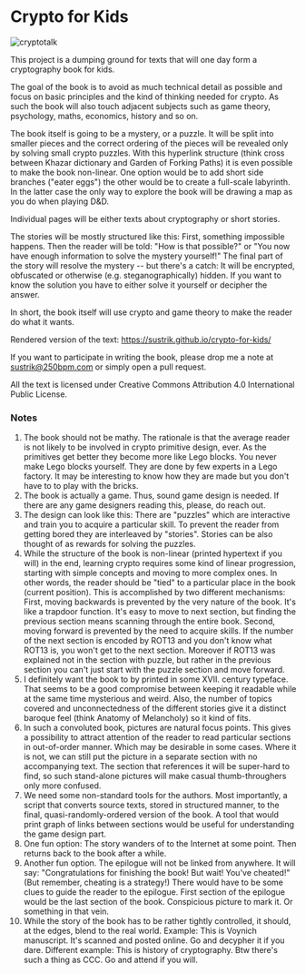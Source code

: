 # Crypto for Kids

![cryptotalk](cryptotalk.png)

This project is a dumping ground for texts that will one day form a cryptography book for kids.

The goal of the book is to avoid as much technical detail as possible and focus on basic principles and the kind of thinking needed for crypto. As such the book will also touch adjacent subjects such as game theory, psychology, maths, economics, history and so on.

The book itself is going to be a mystery, or a puzzle. It will be split into smaller pieces and the correct ordering of the pieces will be revealed only by solving small crypto puzzles. With this hyperlink structure (think cross between Khazar dictionary and Garden of Forking Paths) it is even possible to make the book non-linear. One option would be to add short side branches ("eater eggs") the other would be to create a full-scale labyrinth. In the latter case the only way to explore the book will be drawing a map as you do when playing D&D.

Individual pages will be either texts about cryptography or short stories.

The stories will be mostly structured like this: First, something impossible happens. Then the reader will be told: "How is that possible?" or "You now have enough information to solve the mystery yourself!" The final part of the story will resolve the mystery -- but there's a catch: It will be encrypted, obfuscated or otherwise (e.g. steganographically) hidden. If you want to know the solution you have to either solve it yourself or decipher the answer.

In short, the book itself will use crypto and game theory to make the reader do what it wants.

Rendered version of the text: <https://sustrik.github.io/crypto-for-kids/>

If you want to participate in writing the book, please drop me a note at sustrik@250bpm.com or simply open a pull request.

All the text is licensed under Creative Commons Attribution 4.0 International Public License.

### Notes

1. The book should not be mathy. The rationale is that the average reader is not likely to be involved in crypto primitive design, ever. As the primitives get better they become more like Lego blocks. You never make Lego blocks yourself. They are done by few experts in a Lego factory. It may be interesting to know how they are made but you don't have to to play with the bricks.
2. The book is actually a game. Thus, sound game design is needed. If there are any game designers reading this, please, do reach out.
3. The design can look like this: There are "puzzles" which are interactive and train you to acquire a particular skill. To prevent the reader from getting bored they are interleaved by "stories". Stories can be also thought of as rewards for solving the puzzles.
4. While the structure of the book is non-linear (printed hypertext if you will) in the end, learning crypto requires some kind of linear progression, starting with simple concepts and moving to more complex ones. In other words, the reader should be "tied" to a particular place in the book (current position). This is accomplished by two different mechanisms: First, moving backwards is prevented by the very nature of the book. It's like a trapdoor function. It's easy to move to next section, but finding the previous section means scanning through the entire book. Second, moving forward is prevented by the need to acquire skills. If the number of the next section is encoded by ROT13 and you don't know what ROT13 is, you won't get to the next section. Moreover if ROT13 was explained not in the section with puzzle, but rather in the previous section you can't just start with the puzzle section and move forward.
5. I definitely want the book to by printed in some XVII. century typeface. That seems to be a good compromise between keeping it readable while at the same time mysterious and weird. Also, the number of topics covered and unconnectedness of the different stories give it a distinct baroque feel (think Anatomy of Melancholy) so it kind of fits.
6. In such a convoluted book, pictures are natural focus points. This gives a possibility to attract attention of the reader to read particular sections in out-of-order manner. Which may be desirable in some cases. Where it is not, we can still put the picture in a separate section with no accompanying text. The section that references it will be super-hard to find, so such stand-alone pictures will make casual thumb-throughers only more confused.
7. We need some non-standard tools for the authors. Most importantly, a script that converts source texts, stored in structured manner, to the final, quasi-randomly-ordered version of the book. A tool that would print graph of links between sections would be useful for understanding the game design part.
8. One fun option: The story wanders of to the Internet at some point. Then returns back to the book after a while.
9. Another fun option. The epilogue will not be linked from anywhere. It will say: "Congratulations for finishing the book! But wait! You've cheated!" (But remember, cheating is a strategy!) There would have to be some clues to guide the reader to the epilogue. First section of the epilogue would be the last section of the book. Conspicious picture to mark it. Or something in that vein.
10. While the story of the book has to be rather tightly controlled, it should, at the edges, blend to the real world. Example: This is Voynich manuscript. It's scanned and posted online. Go and decypher it if you dare. Different example: This is history of cryptography. Btw there's such a thing as CCC. Go and attend if you will.
